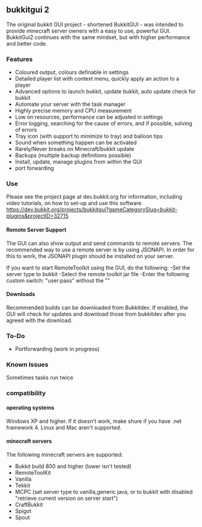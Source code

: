 
## bukkitgui 2
The original bukkit GUI project - shortened BukkitGUI - was intended to provide minecraft server owners with a easy to use, powerful GUI.
BukkitGui2 continues with the same mindset, but with higher performance and better code.

### Features
* Coloured output, colours definable in settings
* Detailed player list with context menu, quickly apply an action to a player
* Advanced options to launch bukkit, update bukkit, auto update check for bukkit
* Automate your server with the task manager
* Highly precise memory and CPU measurement
* Low on resources, performance can be adjusted in settings
* Error logging, searching for the cause of errors, and if possible, solving of errors
* Tray icon (with support to minimize to tray) and balloon tips
* Sound when something happen can be activated
* Rarely/Never breaks on Minecraft/bukkit update
* Backups (multiple backup definitions possible)
* Install, update, manage plugins from within the GUI 
* port forwarding

### Use
Please see the project page at dev.bukkit.org for information, including video tutorials, on how to set-up and use this software.
https://dev.bukkit.org/projects/bukkitgui?gameCategorySlug=bukkit-plugins&projectID=32715

#### Remote Server Support
The GUI can also show output and send commands to remote servers. The recommended way to use a remote server is by using JSONAPI. In order for this to work, the JSONAPI plugin should be installed on your server.
    
If you want to start RemoteToolkit using the GUI, do the following: -Set the server type to bukkit -Select the remote toolkit jar file -Enter the following custom switch: "user:pass" without the ""

#### Downloads
Recommended builds can be downloaded from Bukkitdev. If enabled, the GUI will check for updates and download those from bukkitdev after you agreed with the download.
  
### To-Do
* Portforwarding (work in progress) 

### Known Issues

Sometimes tasks run twice 

### compatibility
#### operating systems
Windows XP and higher. If it doesn't work, make shure if you have .net framework 4.
Linux and Mac aren't supported.

#### minecraft servers
The following minecraft servers are supported:

* Bukkit build 800 and higher (lower isn't tested)
* RemoteToolKit
* Vanilla
* Tekkit
* MCPC (set server type to vanilla,generic java, or to bukkit with disabled "retrieve current version on server start")
* CraftBukkit
* Spigot
* Spout 
